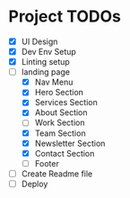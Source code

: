 # Project TODOs

- [x] UI Design
- [x] Dev Env Setup
- [x] Linting setup
- [ ] landing page
  - [x] Nav Menu
  - [x] Hero Section
  - [x] Services Section
  - [x] About Section
  - [ ] Work Section
  - [x] Team Section
  - [x] Newsletter Section
  - [x] Contact Section
  - [ ] Footer
- [ ] Create Readme file
- [ ] Deploy
